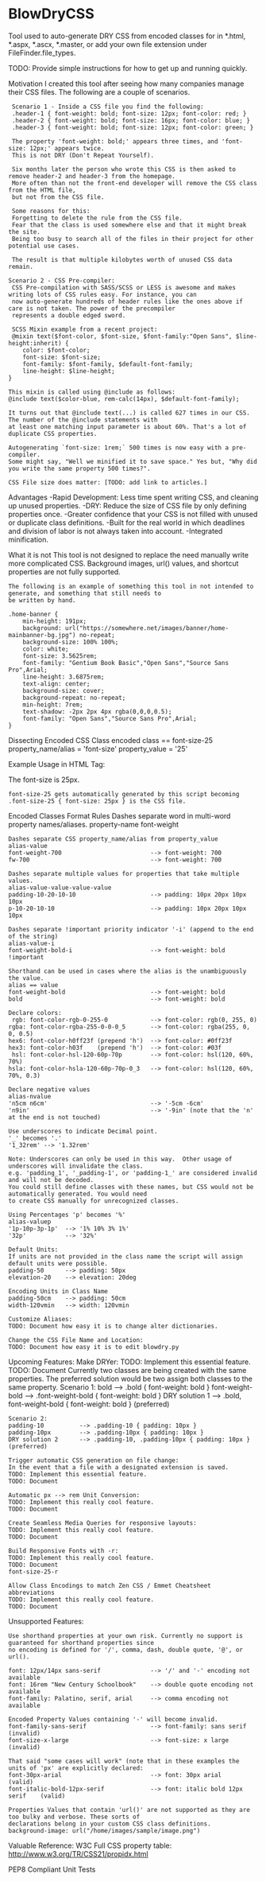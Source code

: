 # BlowDryCSS
Tool used to auto-generate DRY CSS from encoded classes for in *.html, *.aspx, *.ascx, *.master, or add your own
file extension under FileFinder.file_types.

TODO: Provide simple instructions for how to get up and running quickly.

Motivation
     I created this tool after seeing how many companies manage their CSS files. The following are a couple of
     scenarios.

     Scenario 1 - Inside a CSS file you find the following:
     .header-1 { font-weight: bold; font-size: 12px; font-color: red; }
     .header-2 { font-weight: bold; font-size: 16px; font-color: blue; }
     .header-3 { font-weight: bold; font-size: 12px; font-color: green; }

     The property 'font-weight: bold;' appears three times, and 'font-size: 12px;' appears twice.
     This is not DRY (Don't Repeat Yourself).

     Six months later the person who wrote this CSS is then asked to remove header-2 and header-3 from the homepage.
     More often than not the front-end developer will remove the CSS class from the HTML file,
     but not from the CSS file.

     Some reasons for this:
     Forgetting to delete the rule from the CSS file.
     Fear that the class is used somewhere else and that it might break the site.
     Being too busy to search all of the files in their project for other potential use cases.

     The result is that multiple kilobytes worth of unused CSS data remain.

    Scenario 2 - CSS Pre-compiler:
     CSS Pre-compilation with SASS/SCSS or LESS is awesome and makes writing lots of CSS rules easy. For instance, you can
     now auto-generate hundreds of header rules like the ones above if care is not taken. The power of the precompiler
     represents a double edged sword.

     SCSS Mixin example from a recent project:
     @mixin text($font-color, $font-size, $font-family:"Open Sans", $line-height:inherit) {
        color: $font-color;
        font-size: $font-size;
        font-family: $font-family, $default-font-family;
        line-height: $line-height;
    }

    This mixin is called using @include as follows:
    @include text($color-blue, rem-calc(14px), $default-font-family);

    It turns out that @include text(...) is called 627 times in our CSS.  The number of the @include statements with
    at least one matching input parameter is about 60%. That's a lot of duplicate CSS properties.

    Autogenerating `font-size: 1rem;` 500 times is now easy with a pre-compiler.
    Some might say, "Well we minified it to save space." Yes but, "Why did you write the same property 500 times?".

    CSS File size does matter: [TODO: add link to articles.]

Advantages
    -Rapid Development: Less time spent writing CSS, and cleaning up unused properties.
    -DRY: Reduce the size of CSS file by only defining properties once.
    -Greater confidence that your CSS is not filled with unused or duplicate class definitions.
    -Built for the real world in which deadlines and division of labor is not always taken into account.
    -Integrated minification.

What it is not
    This tool is not designed to replace the need manually write more complicated CSS.  Background images, url() values,
    and shortcut properties are not fully supported.

    The following is an example of something this tool in not intended to generate, and something that still needs to
    be written by hand.

    .home-banner {
        min-height: 191px;
        background: url("https://somewhere.net/images/banner/home-mainbanner-bg.jpg") no-repeat;
        background-size: 100% 100%;
        color: white;
        font-size: 3.5625rem;
        font-family: "Gentium Book Basic","Open Sans","Source Sans Pro",Arial;
        line-height: 3.6875rem;
        text-align: center;
        background-size: cover;
        background-repeat: no-repeat;
        min-height: 7rem;
        text-shadow: -2px 2px 4px rgba(0,0,0,0.5);
        font-family: "Open Sans","Source Sans Pro",Arial;
    }

Dissecting Encoded CSS Class
    encoded class == font-size-25
    property_name/alias = 'font-size'
    property_value = '25'

Example Usage in HTML Tag:
    <p class="font-size-25">The font-size is 25px.</p>

    font-size-25 gets automatically generated by this script becoming .font-size-25 { font-size: 25px } is the CSS file.

Encoded Classes Format Rules
    Dashes separate word in multi-word property names/aliases.
    property-name
    font-weight

    Dashes separate CSS property_name/alias from property_value
    alias-value
    font-weight-700                         --> font-weight: 700
    fw-700                                  --> font-weight: 700

    Dashes separate multiple values for properties that take multiple values.
    alias-value-value-value-value
    padding-10-20-10-10                     --> padding: 10px 20px 10px 10px
    p-10-20-10-10                           --> padding: 10px 20px 10px 10px

    Dashes separate !important priority indicator '-i' (append to the end of the string)
    alias-value-i
    font-weight-bold-i                      --> font-weight: bold !important

    Shorthand can be used in cases where the alias is the unambiguously the value.
    alias == value
    font-weight-bold                        --> font-weight: bold
    bold                                    --> font-weight: bold

    Declare colors:
     rgb: font-color-rgb-0-255-0            --> font-color: rgb(0, 255, 0)
    rgba: font-color-rgba-255-0-0-0_5       --> font-color: rgba(255, 0, 0, 0.5)
    hex6: font-color-h0ff23f (prepend 'h')  --> font-color: #0ff23f
    hex3: font-color-h03f    (prepend 'h')  --> font-color: #03f
     hsl: font-color-hsl-120-60p-70p        --> font-color: hsl(120, 60%, 70%)
    hsla: font-color-hsla-120-60p-70p-0_3   --> font-color: hsl(120, 60%, 70%, 0.3)

    Declare negative values
    alias-nvalue
    'n5cm n6cm'                             --> '-5cm -6cm'
    'n9in'                                  --> '-9in' (note that the 'n' at the end is not touched)

    Use underscores to indicate Decimal point.
    '_' becomes '.'
    '1_32rem' --> '1.32rem'

    Note: Underscores can only be used in this way.  Other usage of underscores will invalidate the class.
    e.g. 'padding_1', '_padding-1', or 'padding-1_' are considered invalid and will not be decoded.
    You could still define classes with these names, but CSS would not be automatically generated. You would need
    to create CSS manually for unrecognized classes.

    Using Percentages 'p' becomes '%'
    alias-valuep
    '1p-10p-3p-1p'  --> '1% 10% 3% 1%'
    '32p'           --> '32%'

    Default Units:
    If units are not provided in the class name the script will assign default units were possible.
    padding-50      --> padding: 50px
    elevation-20    --> elevation: 20deg

    Encoding Units in Class Name
    padding-50cm    --> padding: 50cm
    width-120vmin   --> width: 120vmin

    Customize Aliases:
    TODO: Document how easy it is to change alter dictionaries.

    Change the CSS File Name and Location:
    TODO: Document how easy it is to edit blowdry.py

Upcoming Features:
    Make DRYer:
    TODO: Implement this essential feature.
    TODO: Document
    Currently two classes are being created with the same properties.  The preferred solution would be two assign
    both classes to the same property.
    Scenario 1:
    bold                --> .bold { font-weight: bold }
    font-weight-bold    --> .font-weight-bold { font-weight: bold }
    DRY solution 1      --> .bold, font-weight-bold { font-weight: bold }   (preferred)

    Scenario 2:
    padding-10          --> .padding-10 { padding: 10px }
    padding-10px        --> .padding-10px { padding: 10px }
    DRY solution 2      --> .padding-10, .padding-10px { padding: 10px }    (preferred)

    Trigger automatic CSS generation on file change:
    In the event that a file with a designated extension is saved.
    TODO: Implement this essential feature.
    TODO: Document

    Automatic px --> rem Unit Conversion:
    TODO: Implement this really cool feature.
    TODO: Document

    Create Seamless Media Queries for responsive layouts:
    TODO: Implement this really cool feature.
    TODO: Document

    Build Responsive Fonts with -r:
    TODO: Implement this really cool feature.
    TODO: Document
    font-size-25-r

    Allow Class Encodings to match Zen CSS / Emmet Cheatsheet abbreviations
    TODO: Implement this really cool feature.
    TODO: Document

Unsupported Features:

    Use shorthand properties at your own risk. Currently no support is guaranteed for shorthand properties since
    no encoding is defined for '/', comma, dash, double quote, '@', or url().

    font: 12px/14px sans-serif              --> '/' and '-' encoding not available
    font: 16rem "New Century Schoolbook"    --> double quote encoding not available
    font-family: Palatino, serif, arial     --> comma encoding not available

    Encoded Property Values containing '-' will become invalid.
    font-family-sans-serif                  --> font-family: sans serif (invalid)
    font-size-x-large                       --> font-size: x large      (invalid)

    That said "some cases will work" (note that in these examples the units of 'px' are explicitly declared:
    font-30px-arial                         --> font: 30px arial                (valid)
    font-italic-bold-12px-serif             --> font: italic bold 12px serif    (valid)

    Properties Values that contain 'url()' are not supported as they are too bulky and verbose. These sorts of
    declarations belong in your custom CSS class definitions.
    background-image: url("/home/images/sample/image.png")

Valuable Reference:
    W3C Full CSS property table: http://www.w3.org/TR/CSS21/propidx.html


PEP8 Compliant
Unit Tests